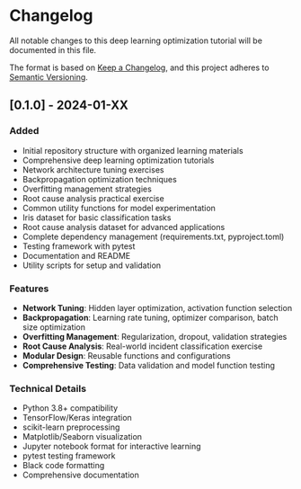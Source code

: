 # Changelog

All notable changes to this deep learning optimization tutorial will be documented in this file.

The format is based on [Keep a Changelog](https://keepachangelog.com/en/1.0.0/),
and this project adheres to [Semantic Versioning](https://semver.org/spec/v2.0.0.html).

## [0.1.0] - 2024-01-XX

### Added
- Initial repository structure with organized learning materials
- Comprehensive deep learning optimization tutorials
- Network architecture tuning exercises
- Backpropagation optimization techniques
- Overfitting management strategies
- Root cause analysis practical exercise
- Common utility functions for model experimentation
- Iris dataset for basic classification tasks
- Root cause analysis dataset for advanced applications
- Complete dependency management (requirements.txt, pyproject.toml)
- Testing framework with pytest
- Documentation and README
- Utility scripts for setup and validation

### Features
- **Network Tuning**: Hidden layer optimization, activation function selection
- **Backpropagation**: Learning rate tuning, optimizer comparison, batch size optimization
- **Overfitting Management**: Regularization, dropout, validation strategies
- **Root Cause Analysis**: Real-world incident classification exercise
- **Modular Design**: Reusable functions and configurations
- **Comprehensive Testing**: Data validation and model function testing

### Technical Details
- Python 3.8+ compatibility
- TensorFlow/Keras integration
- scikit-learn preprocessing
- Matplotlib/Seaborn visualization
- Jupyter notebook format for interactive learning
- pytest testing framework
- Black code formatting
- Comprehensive documentation
